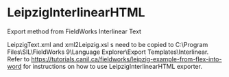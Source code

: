 # LeipzigInterlinearHTML
 Export method from FieldWorks Interlinear Text

LeipzigText.xml and xml2Leipzig.xsl s need to be copied to C:\Program Files\SIL\FieldWorks 9\Language Explorer\Export Templates\Interlinear. 
Refer to https://tutorials.canil.ca/fieldworks/leipzig-example-from-flex-into-word for instructions on how to use LeipzigInterlinearHTML exporter.
